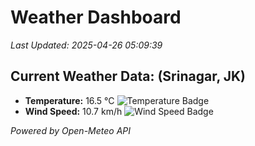 
# Weather Dashboard

_Last Updated: 2025-04-26 05:09:39_

## Current Weather Data: (Srinagar, JK)
- **Temperature:** 16.5 °C ![Temperature Badge](https://img.shields.io/badge/Temperature-Low%20Temp-blue)
- **Wind Speed:** 10.7 km/h ![Wind Speed Badge](https://img.shields.io/badge/Wind%20Speed-Light%20Wind-blue)

*Powered by Open-Meteo API*
